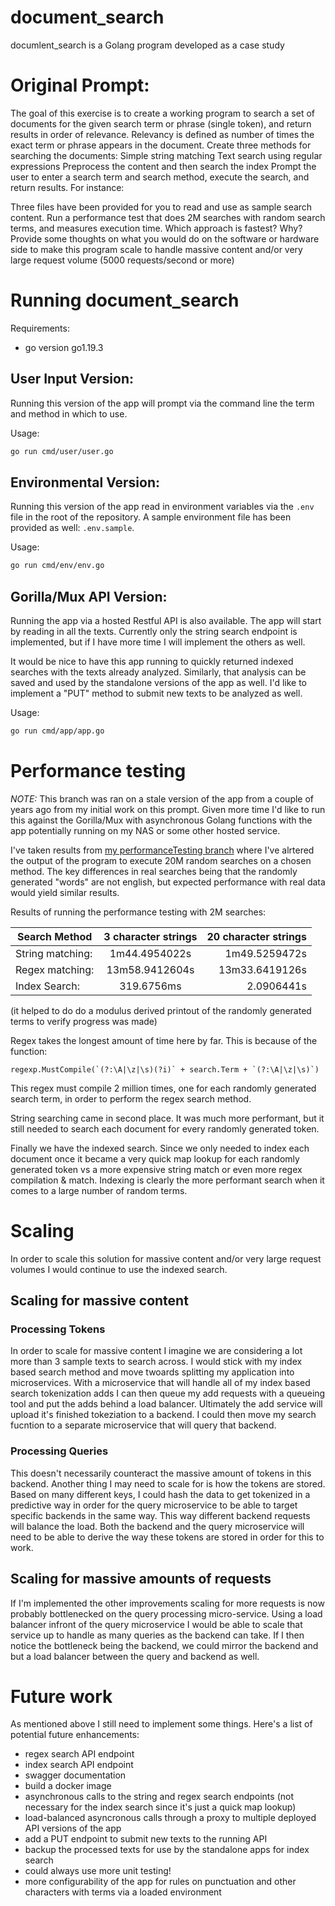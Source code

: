 # document_search
documlent_search is a Golang program developed as a case study

# Original Prompt:
The goal of this exercise is to create a working program to search a set of documents for the given search term or phrase (single token), and return results in order of relevance. 
Relevancy is defined as number of times the exact term or phrase appears in the document. 
Create three methods for searching the documents: 
Simple string matching
Text search using regular expressions
Preprocess the content and then search the index
Prompt the user to enter a search term and search method, execute the search, and return results. For instance:
 
Three files have been provided for you to read and use as sample search content.
Run a performance test that does 2M searches with random search terms, and measures execution time. Which approach is fastest? Why?
Provide some thoughts on what you would do on the software or hardware side to make this program scale to handle massive content and/or very large request volume (5000 requests/second or more)

# Running document_search

Requirements:
- go version go1.19.3

## User Input Version:

Running this version of the app will prompt via the command line the term and
method in which to use.

Usage:
```bash
go run cmd/user/user.go
```

## Environmental Version:

Running this version of the app read in environment variables via the `.env`
file in the root of the repository. A sample environment file has been provided
as well: `.env.sample`.

Usage:
```bash
go run cmd/env/env.go
```

## Gorilla/Mux API Version:

Running the app via a hosted Restful API is also available. The app will start
by reading in all the texts. Currently only the string search endpoint is
implemented, but if I have more time I will implement the others as well.

It would be nice to have this app running to quickly returned indexed searches
with the texts already analyzed. Similarly, that analysis can be saved and used
by the standalone versions of the app as well. I'd like to implement a "PUT"
method to submit new texts to be analyzed as well.

Usage:
```bash
go run cmd/app/app.go
```

# Performance testing

*NOTE:* This branch was ran on a stale version of the app from a couple of
years ago from my initial work on this prompt. Given more time I'd like
to run this against the Gorilla/Mux with asynchronous Golang functions
with the app potentially running on my NAS or some other hosted service.

I've taken results from [my performanceTesting branch](https://github.com/clarkent86/document_search/tree/performanceTesting) where I've alrtered the output of the program to execute 20M random searches on a chosen method. The key differences in real searches being that the randomly generated "words" are not english, but expected performance with real data would yield similar results.

Results of running the performance testing with 2M searches:

|  Search Method  |      3 character strings      |  20 character strings |
|----------|:-------------:|------:|
| String matching: |  1m44.4954022s | 1m49.5259472s |
| Regex matching: |   13m58.9412604s    |   13m33.6419126s |
| Index Search: | 319.6756ms |   2.0906441s |

 
  (it helped to do do a modulus derived printout of the randomly generated terms to verify progress was made)
 

Regex takes the longest amount of time here by far. This is because of the function:

```golang
regexp.MustCompile(`(?:\A|\z|\s)(?i)` + search.Term + `(?:\A|\z|\s)`)
```

This regex must compile 2 million times, one for each randomly generated search term, in order to perform the regex search method.

String searching came in second place. It was much more performant, but it still needed to search each document for every randomly generated token.

Finally we have the indexed search. Since we only needed to index each document once it became a very quick map lookup for each randomly generated token vs a more expensive string match or even more regex compilation & match. Indexing is clearly the more performant search when it comes to a large number of random terms.

# Scaling

In order to scale this solution for massive content and/or very large request volumes I would continue to use the indexed search.

## Scaling for massive content

### Processing Tokens
In order to scale for massive content I imagine we are considering a lot more than 3 sample texts to search across. I would stick with my index based search method and move twoards splitting my application into microservices. With a microservice that will handle all of my index based search tokenization adds I can then queue my add requests with a queueing tool and put the adds behind a load balancer. Ultimately the add service will upload it's finished tokeziation to a backend. I could then move my search fucntion to a separate microservice that will query that backend.

### Processing Queries
This doesn't necessarily counteract the massive amount of tokens in this backend. Another thing I may need to scale for is how the tokens are stored. Based on many different keys, I could hash the data to get tokenized in a predictive way in order for the query microservice to be able to target specific backends in the same way. This way different backend requests will balance the load. Both the backend and the query microservice will need to be able to derive the way these tokens are stored in order for this to work.

## Scaling for massive amounts of requests
If I'm implemented the other improvements scaling for more requests is now probably bottlenecked on the query processing micro-service. Using a load balancer infront of the query microservice I would be able to scale that service up to handle as many queries as the backend can take. If I then notice the bottleneck being the backend, we could mirror the backend and but a load balancer between the query and backend as well.


# Future work
As mentioned above I still need to implement some things. Here's a list of
potential future enhancements:
- regex search API endpoint
- index search API endpoint
- swagger documentation
- build a docker image
- asynchronous calls to the string and regex search endpoints (not necessary
for the index search since it's just a quick map lookup)
- load-balanced asyncronous calls through a proxy to multiple deployed API
versions of the app
- add a PUT endpoint to submit new texts to the running API
- backup the processed texts for use by the standalone apps for index search
- could always use more unit testing!
- more configurability of the app for rules on punctuation and other characters
with terms via a loaded environment